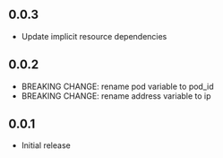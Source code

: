 ## 0.0.3

- Update implicit resource dependencies

## 0.0.2

- BREAKING CHANGE: rename pod variable to pod_id
- BREAKING CHANGE: rename address variable to ip

## 0.0.1

- Initial release

